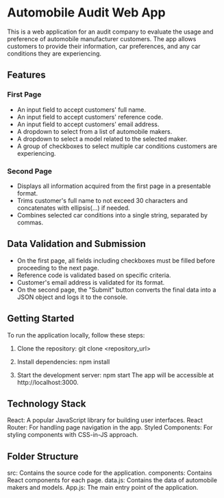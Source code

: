 # Automobile Audit Web App

This is a web application for an audit company to evaluate the usage and preference of automobile manufacturer customers. The app allows customers to provide their information, car preferences, and any car conditions they are experiencing.

## Features

### First Page
- An input field to accept customers' full name.
- An input field to accept customers' reference code.
- An input field to accept customers' email address.
- A dropdown to select from a list of automobile makers.
- A dropdown to select a model related to the selected maker.
- A group of checkboxes to select multiple car conditions customers are experiencing.

### Second Page
- Displays all information acquired from the first page in a presentable format.
- Trims customer's full name to not exceed 30 characters and concatenates with ellipsis(...) if needed.
- Combines selected car conditions into a single string, separated by commas.

## Data Validation and Submission
- On the first page, all fields including checkboxes must be filled before proceeding to the next page.
- Reference code is validated based on specific criteria.
- Customer's email address is validated for its format.
- On the second page, the "Submit" button converts the final data into a JSON object and logs it to the console.

## Getting Started

To run the application locally, follow these steps:

1. Clone the repository:
git clone <repository_url>

2. Install dependencies:
npm install

3. Start the development server:
npm start
The app will be accessible at http://localhost:3000.

## Technology Stack
React: A popular JavaScript library for building user interfaces.
React Router: For handling page navigation in the app.
Styled Components: For styling components with CSS-in-JS approach.

## Folder Structure
src: Contains the source code for the application.
components: Contains React components for each page.
data.js: Contains the data of automobile makers and models.
App.js: The main entry point of the application.